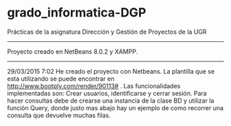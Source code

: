 # grado_informatica-DGP
Prácticas de la asignatura Dirección y Gestión de Proyectos de la UGR
*************************************************
Proyecto creado en NetBeans 8.0.2 y XAMPP.
*************************************************
29/03/2015 7:02
He creado el proyecto con Netbeans. La plantilla que se esta utilizando
se puede encontrar en http://www.bootply.com/render/90113# . Las
funcionalidades implementadas son: Crear usuarios, identificarse y
cerrar sesión. Para hacer consultas debe de crearse una instancia de la
clase BD y utilizar la función Query, donde justo mas abajo hay un
ejemplo de como recorrer una consulta que devuelve muchas filas.


